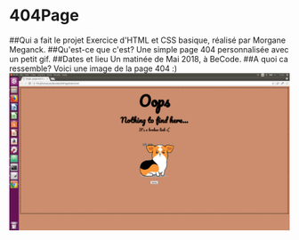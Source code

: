 # 404Page
##Qui a fait le projet
Exercice d'HTML et CSS basique, réalisé par Morgane Meganck.
##Qu'est-ce que c'est?
Une simple page 404 personnalisée avec un petit gif.
##Dates et lieu
Un matinée de Mai 2018, à BeCode.
##A quoi ca ressemble?
Voici une image de la page 404 :)
![page404](https://github.com/MorganeMeganck/404Page/blob/master/page404.png)
